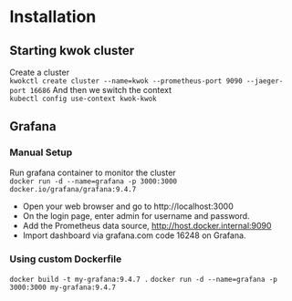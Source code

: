 # Installation

## Starting kwok cluster

Create a cluster  
```kwokctl create cluster --name=kwok --prometheus-port 9090 --jaeger-port 16686```
And then we switch the context  
```kubectl config use-context kwok-kwok```

## Grafana

### Manual Setup
Run grafana container to monitor the cluster  
```docker run -d --name=grafana -p 3000:3000 docker.io/grafana/grafana:9.4.7```


- Open your web browser and go to http://localhost:3000
- On the login page, enter admin for username and password.
- Add the Prometheus data source, http://host.docker.internal:9090
- Import dashboard via grafana.com code 16248 on Grafana.

### Using custom Dockerfile
```docker build -t my-grafana:9.4.7 .```
```docker run -d --name=grafana -p 3000:3000 my-grafana:9.4.7```